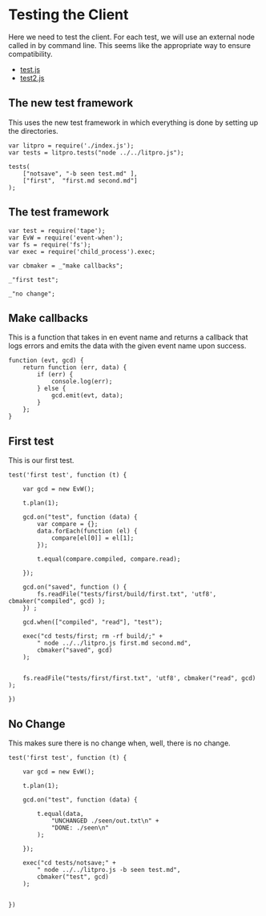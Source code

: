 # Testing the Client

Here we need to test the client. For each test, we will use an external node
called in by command line. This seems like the appropriate way to ensure
compatibility. 


* [test.js](#the-test-framework "save: |jshint")
* [test2.js](#the-new-test-framework "save: |jshint")

## The new test framework

This uses the new test framework in which everything is done by setting up the
directories. 

    var litpro = require('./index.js');
    var tests = litpro.tests("node ../../litpro.js");

    tests( 
        ["notsave", "-b seen test.md" ],
        ["first",  "first.md second.md"]
    );



## The test framework

    var test = require('tape');
    var EvW = require('event-when');
    var fs = require('fs');
    var exec = require('child_process').exec;

    var cbmaker = _"make callbacks";

    _"first test";

    _"no change";


## Make callbacks

This is a function that takes in en event name and returns a callback that
logs errors and emits the data with the given event name upon success.

    function (evt, gcd) {
        return function (err, data) {
            if (err) {
                console.log(err);
            } else {
                gcd.emit(evt, data);
            }
        };
    }   

## First test

This is our first test. 

    test('first test', function (t) {

        var gcd = new EvW();

        t.plan(1);

        gcd.on("test", function (data) {
            var compare = {};
            data.forEach(function (el) {
                compare[el[0]] = el[1];
            });

            t.equal(compare.compiled, compare.read);

        });

        gcd.on("saved", function () {
            fs.readFile("tests/first/build/first.txt", 'utf8', cbmaker("compiled", gcd) );
        }) ;
        
        gcd.when(["compiled", "read"], "test");
        
        exec("cd tests/first; rm -rf build/;" +
            " node ../../litpro.js first.md second.md",
            cbmaker("saved", gcd)
        );
            

        fs.readFile("tests/first/first.txt", 'utf8', cbmaker("read", gcd) );

    })

## No Change

This makes sure there is no change when, well, there is no change. 

    test('first test', function (t) {

        var gcd = new EvW();

        t.plan(1);

        gcd.on("test", function (data) {

            t.equal(data,
                "UNCHANGED ./seen/out.txt\n" +
                "DONE: ./seen\n"
            );

        });
 
        exec("cd tests/notsave;" +
            " node ../../litpro.js -b seen test.md",
            cbmaker("test", gcd)
        );
            

    })

    
